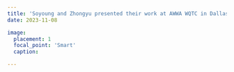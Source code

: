 ```yaml
---
title: 'Soyoung and Zhongyu presented their work at AWWA WQTC in Dallas!'
date: 2023-11-08

image:
  placement: 1
  focal_point: 'Smart'
  caption: 

---
```


